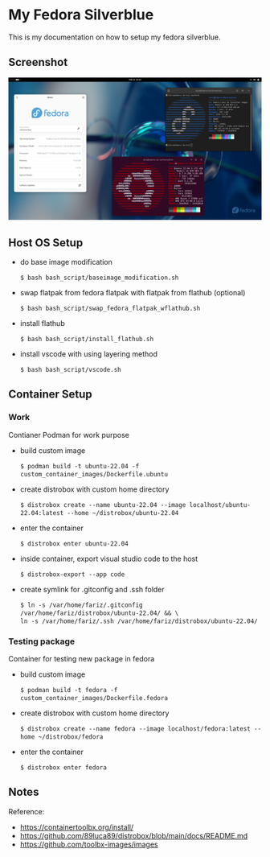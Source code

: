 # My Fedora Silverblue

This is my documentation on how to setup my fedora silverblue.

## Screenshot

![ss_desktop](images/ss_desktop.png)


## Host OS Setup

* do base image modification

    ```
    $ bash bash_script/baseimage_modification.sh
    ```

* swap flatpak from fedora flatpak with flatpak from flathub (optional)

    ```
    $ bash bash_script/swap_fedora_flatpak_wflathub.sh
    ```

* install flathub

    ```
    $ bash bash_script/install_flathub.sh
    ```

* install vscode with using layering method
    ```
    $ bash bash_script/vscode.sh
    ```

## Container Setup

### Work

Contianer Podman for work purpose

* build custom image
    ```
    $ podman build -t ubuntu-22.04 -f custom_container_images/Dockerfile.ubuntu
    ```

* create distrobox with custom home directory
    ```
    $ distrobox create --name ubuntu-22.04 --image localhost/ubuntu-22.04:latest --home ~/distrobox/ubuntu-22.04
    ```

* enter the container
    ```
    $ distrobox enter ubuntu-22.04
    ```

* inside container, export visual studio code to the host
    ```
    $ distrobox-export --app code
    ```

* create symlink for .gitconfig and .ssh folder
    ```
    $ ln -s /var/home/fariz/.gitconfig /var/home/fariz/distrobox/ubuntu-22.04/ && \
    ln -s /var/home/fariz/.ssh /var/home/fariz/distrobox/ubuntu-22.04/
    ```

### Testing package

Container for testing new package in fedora

* build custom image
    ```
    $ podman build -t fedora -f custom_container_images/Dockerfile.fedora
    ```

* create distrobox with custom home directory
    ```
    $ distrobox create --name fedora --image localhost/fedora:latest --home ~/distrobox/fedora
    ```

* enter the container
    ```
    $ distrobox enter fedora
    ```


## Notes

Reference:

* <https://containertoolbx.org/install/>
* <https://github.com/89luca89/distrobox/blob/main/docs/README.md>
* <https://github.com/toolbx-images/images>